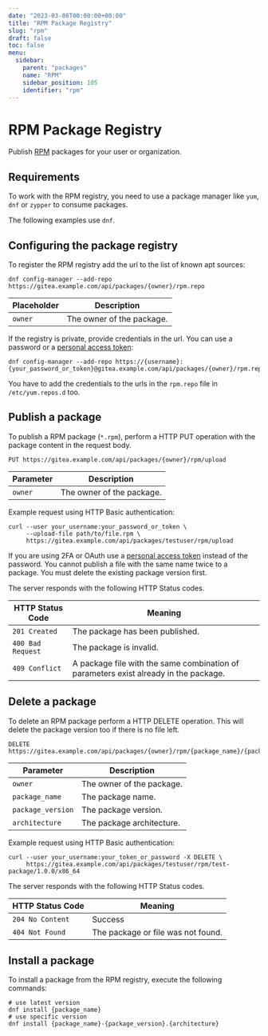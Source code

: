 ```yaml
---
date: "2023-03-08T00:00:00+00:00"
title: "RPM Package Registry"
slug: "rpm"
draft: false
toc: false
menu:
  sidebar:
    parent: "packages"
    name: "RPM"
    sidebar_position: 105
    identifier: "rpm"
---
```


# RPM Package Registry

Publish [RPM](https://rpm.org/) packages for your user or organization.

## Requirements

To work with the RPM registry, you need to use a package manager like `yum`, `dnf` or `zypper` to consume packages.

The following examples use `dnf`.

## Configuring the package registry

To register the RPM registry add the url to the list of known apt sources:

```shell
dnf config-manager --add-repo https://gitea.example.com/api/packages/{owner}/rpm.repo
```

| Placeholder | Description |
| ----------- | ----------- |
| `owner`     | The owner of the package. |

If the registry is private, provide credentials in the url. You can use a password or a [personal access token](development/api-usage.md#authentication):

```shell
dnf config-manager --add-repo https://{username}:{your_password_or_token}@gitea.example.com/api/packages/{owner}/rpm.repo
```

You have to add the credentials to the urls in the `rpm.repo` file in `/etc/yum.repos.d` too.

## Publish a package

To publish a RPM package (`*.rpm`), perform a HTTP PUT operation with the package content in the request body.

```
PUT https://gitea.example.com/api/packages/{owner}/rpm/upload
```

| Parameter | Description |
| --------- | ----------- |
| `owner`   | The owner of the package. |

Example request using HTTP Basic authentication:

```shell
curl --user your_username:your_password_or_token \
     --upload-file path/to/file.rpm \
     https://gitea.example.com/api/packages/testuser/rpm/upload
```

If you are using 2FA or OAuth use a [personal access token](development/api-usage.md#authentication) instead of the password.
You cannot publish a file with the same name twice to a package. You must delete the existing package version first.

The server responds with the following HTTP Status codes.

| HTTP Status Code  | Meaning |
| ----------------- | ------- |
| `201 Created`     | The package has been published. |
| `400 Bad Request` | The package is invalid. |
| `409 Conflict`    | A package file with the same combination of parameters exist already in the package. |

## Delete a package

To delete an RPM package perform a HTTP DELETE operation. This will delete the package version too if there is no file left.

```
DELETE https://gitea.example.com/api/packages/{owner}/rpm/{package_name}/{package_version}/{architecture}
```

| Parameter         | Description |
| ----------------- | ----------- |
| `owner`           | The owner of the package. |
| `package_name`    | The package name. |
| `package_version` | The package version. |
| `architecture`    | The package architecture. |

Example request using HTTP Basic authentication:

```shell
curl --user your_username:your_token_or_password -X DELETE \
     https://gitea.example.com/api/packages/testuser/rpm/test-package/1.0.0/x86_64
```

The server responds with the following HTTP Status codes.

| HTTP Status Code  | Meaning |
| ----------------- | ------- |
| `204 No Content`  | Success |
| `404 Not Found`   | The package or file was not found. |

## Install a package

To install a package from the RPM registry, execute the following commands:

```shell
# use latest version
dnf install {package_name}
# use specific version
dnf install {package_name}-{package_version}.{architecture}
```
